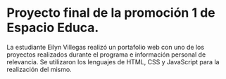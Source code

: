 # Proyecto final de la promoción 1 de Espacio Educa.

La estudiante Eilyn Villegas realizó un portafolio web con uno de los proyectos realizados durante el programa e información personal de relevancia. Se utilizaron los lenguajes de HTML, CSS y JavaScript para la realización del mismo.
